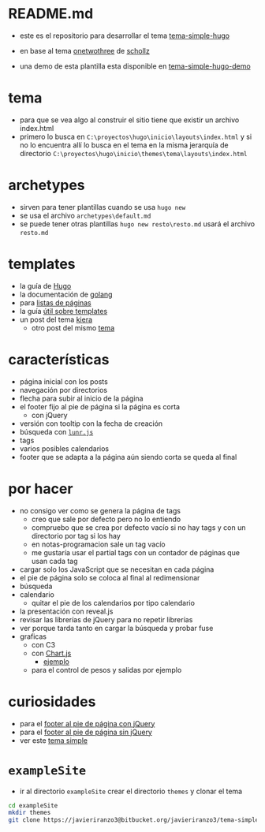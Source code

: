 # README.md

* este es el repositorio para desarrollar el tema [tema-simple-hugo](https://javieriranzo3@bitbucket.org/javieriranzo3/tema-simple-hugo.git)
* en base al tema [onetwothree](https://github.com/schollz/onetwothree) de [schollz](https://github.com/schollz)

* una demo de esta plantilla esta disponible en [tema-simple-hugo-demo](https://javieriranzo3@bitbucket.org/javieriranzo3/tema-simple-hugo-demo.git)

# tema

* para que se vea algo al construir el sitio tiene que existir un archivo index.html
* primero lo busca en `C:\proyectos\hugo\inicio\layouts\index.html` y si no lo encuentra allí lo busca en el tema en la misma jerarquía de directorio
`C:\proyectos\hugo\inicio\themes\tema\layouts\index.html`

# archetypes

* sirven para tener plantillas cuando se usa `hugo new`
* se usa el archivo `archetypes\default.md`
* se puede tener otras plantillas  `hugo new resto\resto.md` usará el archivo `resto.md`

# templates

* la guía de [Hugo](https://gohugo.io/templates/introduction/)
* la documentación de [golang](https://golang.org/pkg/html/template/)
* para [listas de páginas](https://gohugo.io/templates/lists/)
* la guía [útil sobre templates](https://gohugo.io/templates/introduction/)
* un post del tema [kiera](https://avianto.github.io/hugo-kiera/posts/goisforlovers/)
  * otro post del mismo [tema](https://avianto.github.io/hugo-kiera/posts/creating-a-new-theme/)

# características

* página inicial con los posts
* navegación por directorios
* flecha para subir al inicio de la página
* el footer fijo al pie de página si la página es corta
  * con jQuery
* versión con tooltip con la fecha de creación
* búsqueda con [`lunr.js`](https://lunrjs.com/)
* tags
* varios posibles calendarios
* footer que se adapta a la página aún siendo corta se queda al final


# por hacer

* no consigo ver como se genera la página de tags
  * creo que sale por defecto pero no lo entiendo
  * compruebo que se crea por defecto vacío si no hay tags y con un directorio por tag si los hay
  * en notas-programacion sale un tag vacío
  * me gustaría usar el partial tags con un contador de páginas que usan cada tag
* cargar solo los JavaScript que se necesitan en cada página 
* el pie de página solo se coloca al final al redimensionar
* búsqueda
* calendario
  * quitar el pie de los calendarios por tipo calendario
* la presentación con reveal.js
* revisar las librerías de jQuery para no repetir librerías
* ver porque tarda tanto en cargar la búsqueda y probar fuse
* graficas
  * con C3
  * con [Chart.js](http://www.chartjs.org/samples/latest/)
    * [ejemplo](https://github.com/fredrikloch/hugo-uno)
  * para el control de pesos y salidas por ejemplo

# curiosidades

* para el [footer al pie de página con jQuery](https://www.jose-aguilar.com/blog/bottom-footer-con-jquery/)
* para el [footer al pie de página sin jQuery](https://es.stackoverflow.com/questions/25743/c%C3%B3mo-crear-un-footer-que-se-adapte-en-la-parte-inferior)
* ver este [tema simple](https://minimo.netlify.com/docs/)

# `exampleSite`

* ir al directorio `exampleSite` crear el directorio `themes` y clonar el tema

```bash
cd exampleSite
mkdir themes
git clone https://javieriranzo3@bitbucket.org/javieriranzo3/tema-simple-hugo.git
```
